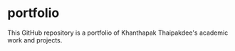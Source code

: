 # portfolio
This GitHub repository is a portfolio of Khanthapak Thaipakdee's academic work and projects.
